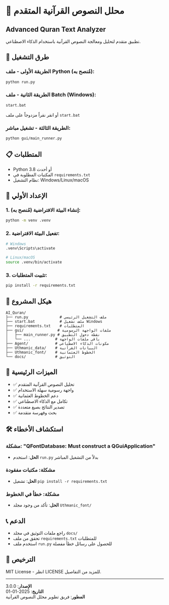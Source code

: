 # 🕌 محلل النصوص القرآنية المتقدم
## Advanced Quran Text Analyzer

تطبيق متقدم لتحليل ومعالجة النصوص القرآنية باستخدام الذكاء الاصطناعي.

## 🚀 طرق التشغيل

### الطريقة الأولى - ملف Python (مُنصح به):
```bash
python run.py
```

### الطريقة الثانية - ملف Batch (Windows):
```bash
start.bat
```
أو انقر نقراً مزدوجاً على ملف `start.bat`

### الطريقة الثالثة - تشغيل مباشر:
```bash
python gui/main_runner.py
```

## 📋 المتطلبات

- Python 3.8 أو أحدث
- المكتبات المطلوبة في `requirements.txt`
- نظام التشغيل: Windows/Linux/macOS

## 🔧 الإعداد الأولي

### 1. إنشاء البيئة الافتراضية (مُنصح به):
```bash
python -m venv .venv
```

### 2. تفعيل البيئة الافتراضية:
```bash
# Windows
.venv\Scripts\activate

# Linux/macOS
source .venv/bin/activate
```

### 3. تثبيت المتطلبات:
```bash
pip install -r requirements.txt
```

## 📁 هيكل المشروع

```
AI_Quran/
├── run.py              # ملف التشغيل الرئيسي
├── start.bat           # ملف تشغيل Windows
├── requirements.txt    # المتطلبات
├── gui/               # ملفات الواجهة الرسومية
│   ├── main_runner.py # نقطة دخول التطبيق
│   └── ...           # باقي ملفات الواجهة
├── Agent/            # مكونات الذكاء الاصطناعي  
├── Uthmanic_data/    # البيانات القرآنية
├── Uthmanic_font/    # الخطوط العثمانية
└── docs/             # التوثيق

```

## 🎯 الميزات الرئيسية

- ✅ تحليل النصوص القرآنية المتقدم
- ✅ واجهة رسومية سهلة الاستخدام
- ✅ دعم الخطوط العثمانية
- ✅ تكامل مع الذكاء الاصطناعي
- ✅ تصدير النتائج بصيغ متعددة
- ✅ بحث وفهرسة متقدمة

## 🛠️ استكشاف الأخطاء

### مشكلة: "QFontDatabase: Must construct a QGuiApplication"
- **الحل**: استخدم `run.py` بدلاً من التشغيل المباشر

### مشكلة: مكتبات مفقودة
- **الحل**: تشغيل `pip install -r requirements.txt`

### مشكلة: خطأ في الخطوط
- **الحل**: تأكد من وجود مجلد `Uthmanic_font/`

## 📞 الدعم

- راجع ملفات التوثيق في مجلد `docs/`
- تحقق من ملف `requirements.txt` للمتطلبات
- استخدم ملف `run.py` للحصول على رسائل خطأ مفصلة

## 📄 الترخيص

MIT License - انظر LICENSE للمزيد من التفاصيل.

---

**الإصدار**: 3.0.0  
**التاريخ**: 2025-01-01  
**المطور**: فريق تطوير محلل النصوص القرآنية

